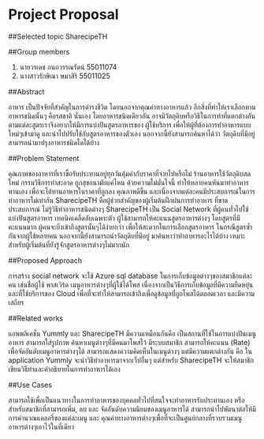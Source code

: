 Project Proposal
===================

##Selected topic 
  SharecipeTH

##Group members 

1. นายวรเดช กนกวรรณรัตน์  55011074	
2. นางสาวรักษิณา ษมาสิริ	 55011025

##Abstract

อาหาร เป็นปัจจัยที่สำคัญในการดำรงชีวิต โดยนอกจากคุณค่าทางอาหารแล้ว อีกสิ่งที่ทำให้เราเลือกทานอาหารชนิดนั้นๆ คือรสชาติ
นั่นเอง โดยอาหารชนิดเดียวกัน อาจมีวัตถุดิบหรือวิธีในการทำที่แตกต่างกันตามแต่ละสูตรเราจึงอยากให้มีการแบ่งปันสูตรอาหารของ
ผู้ใช้บริการ เพื่อให้ผู้ที่ต้องการทำอาหารแบบใหม่ๆเข้ามาดู และนำไปปรับใช้กับสูตรอาหารของตัวเอง
นอกจากนี้ยังสามารถค้นหาได้ว่า วัตถุดิบที่มีอยู่ สามารถนำมาปรุงอาหารชนิดใดได้บ้าง

##Problem Statement

คุณภาพของอาหารที่เราซื้อรับประทานอยู่ทุกวันคุ้มค่ากับราคาที่จ่ายไปหรือไม่ ร้านอาหารใช้วัตถุดิบสดใหม่ กรรมวิธีการทำสะอาด
ถูกสุขอนามัยแค่ไหน ด้วยความไม่มั่นใจนี้ ทำให้หลายคนหันมาทำอาหารทานเอง เพื่อจะได้ทานอาหารในราคาที่ถูกลง คุณภาพดีขึ้น
และเนื่องจากแต่ละคนมีประสบการณ์ในการทำอาหารไม่เท่ากัน SharecipeTH คือผู้ช่วยสำคัญของผู้เริ่มต้นฝึกฝนการทำอาหาร
ที่ขาดประสบการณ์ ไม่รู้วิธีทำอาหารชนิดต่างๆ
SharecipeTH เป็น Social Network ที่ผู้คนทั่วไปใช้แบ่งปันสูตรอาหาร เทคนิคเคล็ดลับเฉพาะตัว
ผู้ใช้สามารถให้คะแนนสูตรอาหารต่างๆ โดยสูตรที่มีคะแนนมาก ผู้คนจะยิ่งเข้าถึงสูตรนั้นๆได้ง่ายกว่า
เพื่อให้สะดวกในการเลือกสูตรอาหาร ในกรณีสูตรซ้ำกันจากผู้ใช้หลายคน นอกจากนี้ยังสามารถนำวัตถุดิบที่มีอยู่
มาค้นหาว่าทำอาหารอะไรได้บ้าง เหมาะสำหรับผู้เริ่มต้นที่ยังรู้จักสูตรอาหารต่างๆไม่มากนัก

##Proposed Approach

การสร้าง social network จะใช้ Azure sql database ในการเก็บข้อมูลต่างๆของสมาชิกแต่ละคน เช่นชื่อผู้ใช้ พาสเวิร์ด
เมนูอาหารต่างๆที่ผู้ใช้ได้โพส เนื่องจากเป็นวิธีการเก็บข้อมูลที่มีความยืดหยุ่นและที่ใช้บริการของ Cloud เพื่อที่จะทำให้สามารถเข้าถึงเพื่อดูข้อมูลที่ถูกโพสได้ตลอดเวลา และมีความเสถียร

##Related works

แอพพลิเคชั่น Yummly และ SharecipeTH มีความเหมือนกันคือ เป็นสถานที่ใช้ในการแบ่งปันเมนูอาหาร สามารถใส่รูปภาพ
ค้นหาเมนูต่างๆที่มีคนมาโพสไว้ มีระบบสมาชิก สามารถให้คะแนน (Rate) เพื่อจัดอันดับเมนูอาหารต่างๆได้
สามารถแสดงความคิดเห็นในเมนูต่างๆ แต่มีความแตกต่างกัน คือ ใน application Yummly จะนำวิธีทำอาหารมาจากเว็ปอื่นๆ 
แต่สำหรับ SharecipeTH จะให้สมาชิกเขียนวิธีทำและคำอธิบายในการทำอาหารได้เอง

##Use Cases

สามารถใช้เพื่อเป็นแนวทางในการทำอาหารของบุคคลทั่วไปที่สนใจจะทำอาหารรับประทานเอง หรือสำหรับสมาชิกที่สามารถเพิ่ม,
ลบ และ จัดอันดับความนิยมของเมนูอาหารได้ สามารถนำไปพัตนาต่อให้มีการคำนวณแคลอรี่​ของแต่ละเมนู และ คุณค่าทางอาหารต่างๆเพื่อที่จะเป็นศูนย์กลาง​ที่รวบรวมเมนูอาหารต่างๆเอาไว้ในที่เดียว
